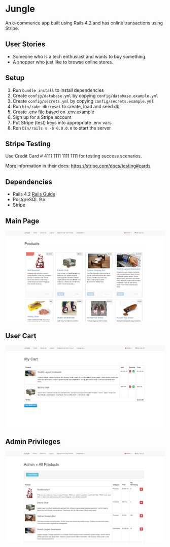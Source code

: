 # Jungle

An e-commerice app built using Rails 4.2 and has online transactions using Stripe.

## User Stories
- Someone who is a tech enthusiast and wants to buy something.
- A shopper who just like to browse online stores.

## Setup

1. Run `bundle install` to install dependencies
2. Create `config/database.yml` by copying `config/database.example.yml`
3. Create `config/secrets.yml` by copying `config/secrets.example.yml`
4. Run `bin/rake db:reset` to create, load and seed db
5. Create .env file based on .env.example
6. Sign up for a Stripe account
7. Put Stripe (test) keys into appropriate .env vars
8. Run `bin/rails s -b 0.0.0.0` to start the server

## Stripe Testing

Use Credit Card # 4111 1111 1111 1111 for testing success scenarios.

More information in their docs: <https://stripe.com/docs/testing#cards>

## Dependencies

* Rails 4.2 [Rails Guide](http://guides.rubyonrails.org/v4.2/)
* PostgreSQL 9.x
* Stripe

## Main Page

![MainPage](https://github.com/smalboeuf/jungle/blob/master/docs/MainPage.PNG)

## User Cart

![User Cart](https://github.com/smalboeuf/jungle/blob/master/docs/MyCart.PNG)

## Admin Privileges

![Admin Privileges](https://github.com/smalboeuf/jungle/blob/master/docs/AdminPermissions.PNG)